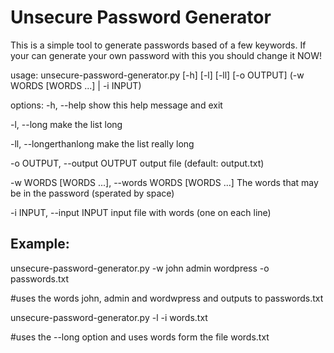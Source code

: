 Unsecure Password Generator
===========================

This is a simple tool to generate passwords based of a few keywords.
If your can generate your own password with this you should change it NOW!

usage: unsecure-password-generator.py [-h] [-l] [-ll] [-o OUTPUT] (-w WORDS [WORDS ...] | -i INPUT)

options:
  -h, --help            show this help message and exit

  -l, --long            make the list long

  -ll, --longerthanlong make the list really long

  -o OUTPUT, --output OUTPUT  output file (default: output.txt)

  -w WORDS [WORDS ...], --words WORDS [WORDS ...]
The words that may be in the password (sperated by space)

  -i INPUT, --input INPUT
input file with words (one on each line)

Example:
--------
unsecure-password-generator.py -w john admin wordpress -o passwords.txt 

#uses the words john, admin and wordwpress and outputs to passwords.txt

unsecure-password-generator.py -l -i words.txt 

#uses the --long option and uses words form the file words.txt
